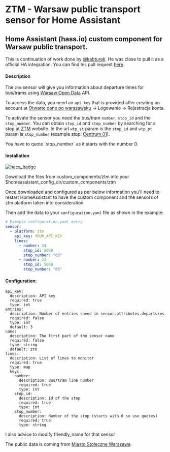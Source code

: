 # ZTM - Warsaw public transport sensor for Home Assistant
## Home Assistant (hass.io) custom component for Warsaw public transport.

This is continuation of work done by [@kabturek](https://github.com/kabturek). He was close to pull it as a official HA integration. You can find his pull request [here](https://github.com/home-assistant/home-assistant/pull/13561).

#### Description
The `ztm` sensor will give you information about departure times for bus/trams using [Warsaw Open Data](https://api.um.warszawa.pl/) API.

To access the data, you need an `api_key` that is provided after creating an account at [Otwarte dane po warszawsku](https://api.um.warszawa.pl/) -> Logowanie -> Rejestracja konta.

To activate the sensor you need the bus/tram `number`, `stop_id` and the `stop_number`. 
You can obtain `stop_id` and `stop_number` by searching for a stop at [ZTM](https://www.wtp.waw.pl/rozklady-jazdy/) website. 
In the url `wtp_st` param is the `stop_id` and `wtp_pt` param is `stop_number` (example stop: [Centrum 01](https://www.wtp.waw.pl/rozklady-jazdy/?wtp_dt=2020-01-30&wtp_md=5&wtp_ln=501&wtp_st=7013&wtp_pt=01&wtp_dr=B&wtp_vr=0&wtp_lm=1)).

<p class='note'>
You have to quote `stop_number` as it starts with the number 0.
</p>

#### Installation
[![hacs_badge](https://img.shields.io/badge/HACS-Default-orange.svg?style=for-the-badge)](https://github.com/custom-components/hacs)

Download the files from custom_components/ztm into your $homeassistant_config_dir/custom_components/ztm

Once downloaded and configured as per below information you'll need to restart HomeAssistant to have the custom component and the sensors of ztm platform taken into consideration.

Then add the data to your `configuration.yaml` file as shown in the example:

```yaml
# Example configuration.yaml entry
sensor:
  - platform: ztm
    api_key: YOUR_API_KEY
    lines:
      - number: 24
        stop_id: 5068
        stop_number: "03"
      - number: 23
        stop_id: 5068
        stop_number: "03"
```
#### Configuration:
```
api_key:
  description: API key
  required: true
  type: int
entries:
  description: Number of entries saved in sensor.attributes.departures
  required: false
  type: int
  default: 3
name:
  description: The first part of the sensor name
  required: false
  type: string
  default: ztm
lines:
  description: List of lines to monitor
  required: true
  type: map
  keys:
    number:
      description: Bus/tram line number
      required: true
      type: int
    stop_id:
      description: Id of the stop
      required: true
      type: int
    stop_number:
      description: Number of the stop (starts with 0 so use quotes)
      required: true
      type: string
```
I also advice to modify friendly_name for that sensor

The public data is coming from [Miasto Stołeczne Warszawa](http://api.um.warszawa.pl ). 
